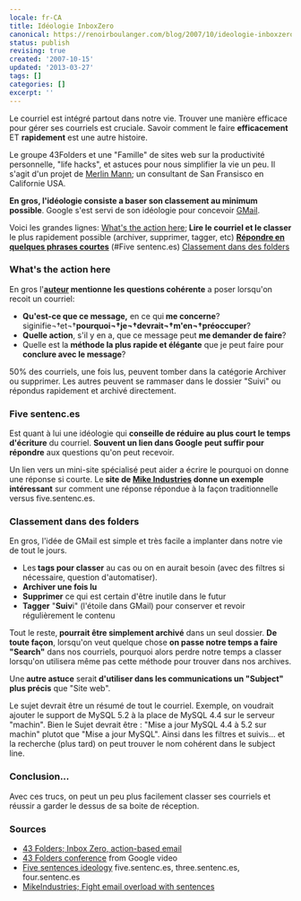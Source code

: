 ```yaml
---
locale: fr-CA
title: Idéologie InboxZero
canonical: https://renoirboulanger.com/blog/2007/10/ideologie-inboxzero/
status: publish
revising: true
created: '2007-10-15'
updated: '2013-03-27'
tags: []
categories: []
excerpt: ''
---
```


Le courriel est intégré partout dans notre vie. Trouver une manière efficace pour gérer ses courriels est cruciale. Savoir comment le faire <strong>efficacement</strong> ET <strong>rapidement</strong> est une autre histoire.

<!--more-->

Le groupe 43Folders et une "Famille" de sites web sur la productivité personnelle, "life hacks", et astuces pour nous simplifier la vie un peu. Il s'agit d'un projet de <a targer="_blank" HREF="http://www.merlinmann.com/">Merlin Mann</a>; un consultant de San Fransisco en Californie USA.

<strong>En gros, l'idéologie consiste a baser son classement au minimum possible</strong>. Google s'est servi de son idéologie pour concevoir <a HREF="http://mail.google.com/">GMail</a>.

Voici les grandes lignes:
<a HREF="#wtah">What's the action here</a>;<strong> Lire le courriel et le classer</strong> le plus rapidement possible (archiver, supprimer, tagger, etc)
<a HREF="#sentences"><strong>Répondre en quelques phrases courtes</strong></a> (#Five sentenc.es)
<a HREF="#folders">Classement dans des folders</a>
<h3>What's the action here</h3>
En gros l'<strong><a HREF="http://www.renoirboulanger.com/wp-admin/auteur" TARGET="_blank">auteur</a> mentionne les questions cohérente</strong> a poser lorsqu'on recoit un courriel:
<ul>
	<li><strong>Qu'est-ce que ce message,</strong> en ce qui<strong> me concerne</strong>? siginifie¬†et¬†<strong>pourquoi¬†je¬†devrait¬†m'en¬†préoccuper</strong>?</li>
	<li><strong>Quelle action</strong>, s'il y en a, que ce message peut <strong>me demander de faire</strong>?</li>
	<li>Quelle est la <strong>méthode la plus rapide et élégante</strong> que je peut faire pour<strong> conclure avec le message</strong>?</li>
</ul>
50% des courriels, une fois lus, peuvent tomber dans la catégorie Archiver ou supprimer. Les autres peuvent se rammaser dans le dossier "Suivi" ou répondus rapidement et archivé directement.
<h3>Five sentenc.es</h3>
Est quant à lui une idéologie qui <strong>c</strong><strong>onseille de réduire au plus court le temps d'écriture</strong> du courriel. <strong>Souvent un lien dans Google</strong> <strong>peut suffir pour répondre</strong> aux questions qu'on peut recevoir.

Un lien vers un mini-site spécialisé peut aider a écrire le pourquoi on donne une réponse si courte. Le<strong> site de <a HREF="http://www.mikeindustries.com/blog/archive/2007/07/fight-email-overload-with-sentences/" TARGET="_blank">Mike Industries</a> donne un exemple intéressant</strong> sur comment une réponse répondue à la façon traditionnelle versus five.sentenc.es.
<h3>Classement dans des folders</h3>
En gros, l'idée de GMail est simple et très facile a implanter dans notre vie de tout le jours.
<ul>
	<li>Les<strong> tags pour classer</strong> au cas ou on en aurait besoin (avec des filtres si nécessaire, question d'automatiser).</li>
	<li><strong>Archiver une fois lu</strong></li>
	<li><strong>Supprimer</strong> ce qui est certain d'être inutile dans le futur</li>
	<li><strong>Tagger</strong> "<strong>Suiv</strong>i" (l'étoile dans GMail) pour conserver et revoir régulièrement le contenu</li>
</ul>
Tout le reste,<strong> pourrait être simplement archivé</strong> dans un seul dossier. <strong>De toute faço</strong><strong>n</strong>, lorsqu'on veut quelque chose <strong>on passe notre temps a faire "Search"</strong> dans nos courriels, pourquoi alors perdre notre temps a classer lorsqu'on utilisera même pas cette méthode pour trouver dans nos archives.

Une<strong> autre astuce</strong> serait<strong> d'utiliser dans les communications un "Subject" plus précis</strong> que "Site web".

Le sujet devrait être un résumé de tout le courriel. Exemple, on voudrait ajouter le support de MySQL 5.2 à la place de MySQL 4.4 sur le serveur "machin". Bien le Sujet devrait être : "Mise a jour MySQL 4.4 à 5.2 sur machin" plutot que "Mise a jour MySQL". Ainsi dans les filtres et suivis... et la recherche (plus tard) on peut trouver le nom cohérent dans le subject line.
<h3>Conclusion...</h3>
Avec ces trucs, on peut un peu plus facilement classer ses courriels et réussir a garder le dessus de sa boite de réception.
<h3>Sources</h3>
<ul>
	<li><a TARGET="_blank" HREF="http://www.43folders.com/izero">43 Folders; Inbox Zero, action-based email</a></li>
	<li><a TARGET="_blank" HREF="http://video.google.com/videoplay?docid=973149761529535925">43 Folders conference</a> from Google video</li>
	<li><a TARGET="_blank" HREF="http://five.sentenc.es">Five sentences ideology</a> five.sentenc.es, three.sentenc.es, four.sentenc.es</li>
	<li><a TARGET="_blank" HREF="http://www.mikeindustries.com/blog/archive/2007/07/fight-email-overload-with-sentences">MikeIndustries; Fight email overload with sentences</a></li>
</ul>
